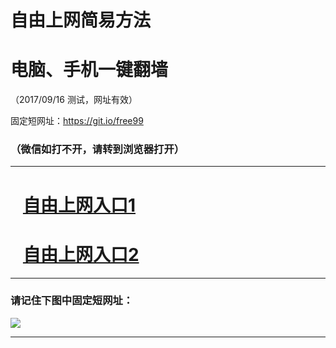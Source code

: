 ﻿# 自由上网简易方法

# 电脑、手机一键翻墙

（2017/09/16 测试，网址有效）

固定短网址：https://git.io/free99

### （微信如打不开，请转到浏览器打开）


***





# &nbsp;&nbsp; <a href="http://ft2101528789.fwq-tz1003.online/fwqtz01.html?t=091600115575 " target="_blank">自由上网入口1</a>
# &nbsp;&nbsp; <a href="http://ft3275925664.fwq-tz1004.online/fwqtz02.html?t=091600116123 " target="_blank">自由上网入口2</a>
***

### 请记住下图中固定短网址：

<img src="https://s3-us-west-2.amazonaws.com/fwq-1001/yjfq-20170905okok.png" /> 


***

